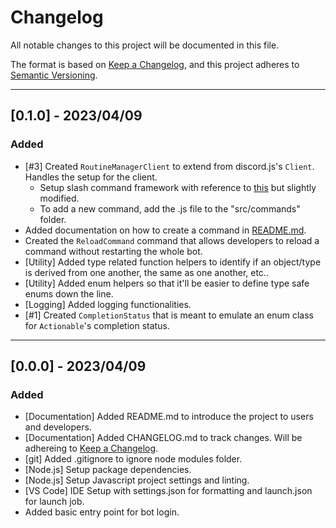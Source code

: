 # Changelog

All notable changes to this project will be documented in this file.

The format is based on [Keep a Changelog](https://keepachangelog.com/en/1.0.0/),
and this project adheres to [Semantic Versioning](https://semver.org/spec/v2.0.0.html).

---
## [0.1.0] - 2023/04/09

### Added
* [#3] Created `RoutineManagerClient` to extend from discord.js's `Client`.
  Handles the setup for the client.
  * Setup slash command framework with reference to
    [this](https://discordjs.guide/creating-your-bot/slash-commands.html#creating-slash-commands)
    but slightly modified.
  * To add a new command, add the .js file to the "src/commands" folder.
* Added documentation on how to create a command in
  [README.md](README.md#creating-a-command).
* Created the `ReloadCommand` command that allows developers to reload a command
  without restarting the whole bot.
* [Utility] Added type related function helpers to identify if an object/type
  is derived from one another, the same as one another, etc..
* [Utility] Added enum helpers so that it'll be easier to define type safe enums
  down the line.
* [Logging] Added logging functionalities.
* [#1] Created `CompletionStatus` that is meant to emulate an enum class for
  `Actionable`'s completion status.

---
## [0.0.0] - 2023/04/09

### Added
* [Documentation] Added README.md to introduce the project to users and
  developers.
* [Documentation] Added CHANGELOG.md to track changes. Will be adhereing to
  [Keep a Changelog](https://keepachangelog.com/en/1.0.0/).
* [git] Added .gitignore to ignore node modules folder.
* [Node.js] Setup package dependencies.
* [Node.js] Setup Javascript project settings and linting.
* [VS Code] IDE Setup with settings.json for formatting and launch.json for
  launch job.
* Added basic entry point for bot login.
